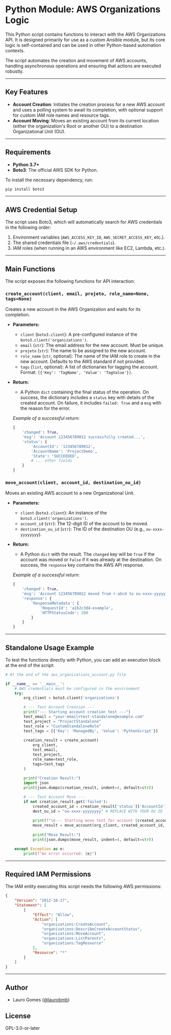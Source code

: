 # Python Module: AWS Organizations Logic

This Python script contains functions to interact with the AWS Organizations API. It is designed primarily for use as a custom Ansible module, but its core logic is self-contained and can be used in other Python-based automation contexts.

The script automates the creation and movement of AWS accounts, handling asynchronous operations and ensuring that actions are executed robustly.

-----

## Key Features

  - **Account Creation**: Initiates the creation process for a new AWS account and uses a polling system to await its completion, with optional support for custom IAM role names and resource tags.
  - **Account Moving**: Moves an existing account from its current location (either the organization's Root or another OU) to a destination Organizational Unit (OU).

-----

## Requirements

  - **Python 3.7+**
  - **Boto3**: The official AWS SDK for Python.

To install the necessary dependency, run:

```bash
pip install boto3
```

-----

## AWS Credential Setup

The script uses Boto3, which will automatically search for AWS credentials in the following order:

1.  Environment variables (`AWS_ACCESS_KEY_ID`, `AWS_SECRET_ACCESS_KEY`, etc.).
2.  The shared credentials file (`~/.aws/credentials`).
3.  IAM roles (when running in an AWS environment like EC2, Lambda, etc.).

-----

## Main Functions

The script exposes the following functions for API interaction:

### `create_account(client, email, projeto, role_name=None, tags=None)`

Creates a new account in the AWS Organization and waits for its completion.

  - **Parameters:**

      - `client` (`boto3.client`): A pre-configured instance of the `boto3.client('organizations')`.
      - `email` (`str`): The email address for the new account. Must be unique.
      - `projeto` (`str`): The name to be assigned to the new account.
      - `role_name` (`str`, optional): The name of the IAM role to create in the new account. Defaults to the AWS standard if not provided.
      - `tags` (`list`, optional): A list of dictionaries for tagging the account. Format: `[{'Key': 'TagName', 'Value': 'TagValue'}]`.

  - **Return:**

      - A Python `dict` containing the final status of the operation. On success, the dictionary includes a `status` key with details of the created account. On failure, it includes `failed: True` and a `msg` with the reason for the error.

    *Example of a successful return:*

    ```python
    {
        'changed': True,
        'msg': 'Account 123456789012 successfully created...',
        'status': {
            'AccountId': '123456789012',
            'AccountName': 'ProjectDemo',
            'State': 'SUCCEEDED',
            # ... other fields
        }
    }
    ```

### `move_account(client, account_id, destination_ou_id)`

Moves an existing AWS account to a new Organizational Unit.

  - **Parameters:**

      - `client` (`boto3.client`): An instance of the `boto3.client('organizations')`.
      - `account_id` (`str`): The 12-digit ID of the account to be moved.
      - `destination_ou_id` (`str`): The ID of the destination OU (e.g., `ou-xxxx-yyyyyyyy`).

  - **Return:**

      - A Python `dict` with the result. The `changed` key will be `True` if the account was moved or `False` if it was already at the destination. On success, the `response` key contains the AWS API response.

    *Example of a successful return:*

    ```python
    {
        'changed': True,
        'msg': 'Account 123456789012 moved from r-abcd to ou-xxxx-yyyyyyyy.',
        'response': {
            'ResponseMetadata': {
                'RequestId': 'a1b2c3d4-example',
                'HTTPStatusCode': 200
            }
        }
    }
    ```

-----

## Standalone Usage Example

To test the functions directly with Python, you can add an execution block at the end of the script:

```python
# At the end of the aws_organizations_account.py file

if __name__ == '__main__':
    # AWS credentials must be configured in the environment
    try:
        org_client = boto3.client('organizations')

        # --- Test Account Creation ---
        print("--- Starting account creation test ---")
        test_email = "your-email+test-standalone@example.com"
        test_project = "ProjectStandalone"
        test_role = "CustomStandaloneRole"
        test_tags = [{'Key': 'ManagedBy', 'Value': 'PythonScript'}]
        
        creation_result = create_account(
            org_client,
            test_email,
            test_project,
            role_name=test_role,
            tags=test_tags
        )
        
        print("Creation Result:")
        import json
        print(json.dumps(creation_result, indent=4, default=str))

        # --- Test Account Move ---
        if not creation_result.get('failed'):
            created_account_id = creation_result['status']['AccountId']
            dest_ou_id = "ou-xxxx-yyyyyyyy" # REPLACE WITH YOUR OU ID
            
            print(f"\n--- Starting move test for account {created_account_id} ---")
            move_result = move_account(org_client, created_account_id, dest_ou_id)
            
            print("Move Result:")
            print(json.dumps(move_result, indent=4, default=str))

    except Exception as e:
        print(f"An error occurred: {e}")
```

-----

## Required IAM Permissions

The IAM entity executing this script needs the following AWS permissions:

```json
{
    "Version": "2012-10-17",
    "Statement": [
        {
            "Effect": "Allow",
            "Action": [
                "organizations:CreateAccount",
                "organizations:DescribeCreateAccountStatus",
                "organizations:MoveAccount",
                "organizations:ListParents",
                "organizations:TagResource"
            ],
            "Resource": "*"
        }
    ]
}
```

-----

## Author

  - Lauro Gomes ([@laurobmb](https://github.com/laurobmb))

## License

GPL-3.0-or-later